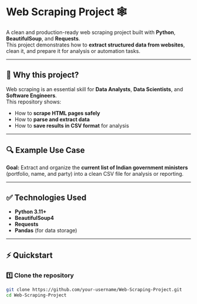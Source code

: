 # Web Scraping Project 🕸️

A clean and production-ready web scraping project built with **Python**, **BeautifulSoup**, and **Requests**.  
This project demonstrates how to **extract structured data from websites**, clean it, and prepare it for analysis or automation tasks.

---   

## 📌 Why this project?
Web scraping is an essential skill for **Data Analysts**, **Data Scientists**, and **Software Engineers**.  
This repository shows:
- How to **scrape HTML pages safely**
- How to **parse and extract data**
- How to **save results in CSV format** for analysis

---

## 🔍 Example Use Case
**Goal:** Extract and organize the **current list of Indian government ministers** (portfolio, name, and party) into a clean CSV file for analysis or reporting.

---

## ✅ Technologies Used
- **Python 3.11+**
- **BeautifulSoup4**
- **Requests**
- **Pandas** (for data storage)

---

## ⚡ Quickstart
### 1️⃣ Clone the repository
```bash
git clone https://github.com/your-username/Web-Scraping-Project.git
cd Web-Scraping-Project
